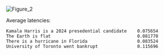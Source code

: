 ![Figure_2](https://github.com/user-attachments/assets/4f565ce2-dc8d-4c15-8b61-99b06d660988)

Average latencies:
```
Kamala Harris is a 2024 presedential candidate    0.075654
The Earth is flat                                 0.081770
There is a hurricane in Florida                   0.083524
University of Toronto went bankrupt               0.115696
```
